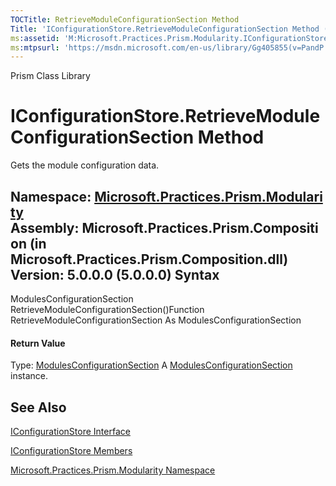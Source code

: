 ```yaml
---
TOCTitle: RetrieveModuleConfigurationSection Method
Title: 'IConfigurationStore.RetrieveModuleConfigurationSection Method (Microsoft.Practices.Prism.Modularity)'
ms:assetid: 'M:Microsoft.Practices.Prism.Modularity.IConfigurationStore.RetrieveModuleConfigurationSection'
ms:mtpsurl: 'https://msdn.microsoft.com/en-us/library/Gg405855(v=PandP.50)'
---
```


Prism Class Library

IConfigurationStore.RetrieveModuleConfigurationSection Method
=================================================================

Gets the module configuration data.

**Namespace:** [Microsoft.Practices.Prism.Modularity](https://msdn.microsoft.com/n:microsoft.practices.prism.modularity)
**Assembly:** Microsoft.Practices.Prism.Composition (in Microsoft.Practices.Prism.Composition.dll) Version: 5.0.0.0 (5.0.0.0)
Syntax
------

<span id="syntaxToggle"></span>ModulesConfigurationSection RetrieveModuleConfigurationSection()Function RetrieveModuleConfigurationSection As ModulesConfigurationSection
#### Return Value

Type: [ModulesConfigurationSection](https://msdn.microsoft.com/t:microsoft.practices.prism.modularity.modulesconfigurationsection)
A [ModulesConfigurationSection](https://msdn.microsoft.com/t:microsoft.practices.prism.modularity.modulesconfigurationsection) instance.

See Also
--------

<span id="seeAlsoToggle"></span>
[IConfigurationStore Interface](https://msdn.microsoft.com/t:microsoft.practices.prism.modularity.iconfigurationstore)

[IConfigurationStore Members](https://msdn.microsoft.com/allmembers.t:microsoft.practices.prism.modularity.iconfigurationstore)

[Microsoft.Practices.Prism.Modularity Namespace](https://msdn.microsoft.com/n:microsoft.practices.prism.modularity)
